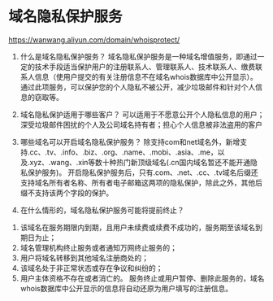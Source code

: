# 域名隐私保护服务


https://wanwang.aliyun.com/domain/whoisprotect/

1.  什么是域名隐私保护服务？
域名隐私保护服务是一种域名增值服务，即通过一定的技术手段适当保护用户的注册联系人、管理联系人、技术联系人、缴费联系人信息（使用户提交的有关注册信息不在域名whois数据库中公开显示）。 通过此项服务，可以保护您的个人隐私不被公开，减少垃圾邮件和针对个人信息的窃取等。

2.  域名隐私保护适用于哪些客户？
可以适用于不愿意公开个人隐私信息的用户；深受垃圾邮件困扰的个人及公司域名持有者；担心个人信息被非法盗用的客户

3.  哪些域名可以开启域名隐私保护服务？
除支持com和net域名外，新增支持.cc、.tv、.info、.biz、.org、.name、.mobi、.asia、.me，以及.xyz、.wang、.xin等数十种热门新顶级域名(.cn国内域名暂还不能开通隐私保护服务)。
开启隐私保护服务后，只有.com、.net、.cc、.tv域名后缀还支持域名所有者名称、所有者电子邮箱这两项的隐私保护，除此之外，其他后缀不支持该两个字段的保护。

4.  在什么情形的，域名隐私保护服务可能将提前终止？
1) 该域名在服务期限内到期，且用户未续费或续费不成功的，服务期至该域名到期日为止；
2) 域名管理机构终止服务或者通知万网终止服务的；
3) 用户将域名转移到其他域名注册商处的；
4) 该域名处于非正常状态或存在争议和纠纷的；
5) 用户主体资格不存在或者消亡的。
服务终止或用户暂停、删除此服务的，域名whois数据库中公开显示的信息将自动还原为用户填写的注册信息。